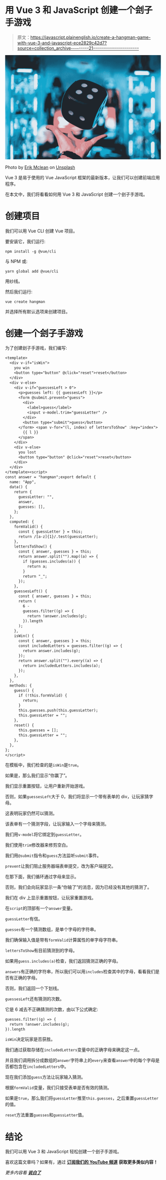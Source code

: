 # 用 Vue 3 和 JavaScript 创建一个刽子手游戏

> 原文：<https://javascript.plainenglish.io/create-a-hangman-game-with-vue-3-and-javascript-ece2829c42d7?source=collection_archive---------21----------------------->

![](img/e8fc372145124fd38fd059741b83023c.png)

Photo by [Erik Mclean](https://unsplash.com/@introspectivedsgn?utm_source=medium&utm_medium=referral) on [Unsplash](https://unsplash.com?utm_source=medium&utm_medium=referral)

Vue 3 是易于使用的 Vue JavaScript 框架的最新版本，让我们可以创建前端应用程序。

在本文中，我们将看看如何用 Vue 3 和 JavaScript 创建一个刽子手游戏。

# 创建项目

我们可以用 Vue CLI 创建 Vue 项目。

要安装它，我们运行:

```
npm install -g @vue/cli
```

与 NPM 或:

```
yarn global add @vue/cli
```

用纱线。

然后我们运行:

```
vue create hangman
```

并选择所有默认选项来创建项目。

# 创建一个刽子手游戏

为了创建刽子手游戏，我们编写:

```
<template>
  <div v-if="isWin">
    you win
    <button type="button" @click="reset">reset</button>
  </div>
  <div v-else>
    <div v-if="guessesLeft > 0">
      <p>guesses left: {{ guessesLeft }}</p>
      <form @submit.prevent="guess">
        <div>
          <label>guess</label>
          <input v-model.trim="guessLetter" />
        </div>
        <button type="submit">guess</button>
      </form> <span v-for="(l, index) of lettersToShow" :key="index">
        {{ l }}
      </span>
    </div>
    <div v-else>
      you lost
      <button type="button" @click="reset">reset</button>
    </div>
  </div>
</template><script>
const answer = "hangman";export default {
  name: "App",
  data() {
    return {
      guessLetter: "",
      answer,
      guesses: [],
    };
  },
  computed: {
    formValid() {
      const { guessLetter } = this;
      return /[a-z]{1}/.test(guessLetter);
    },
    lettersToShow() {
      const { answer, guesses } = this;
      return answer.split("").map((a) => {
        if (guesses.includes(a)) {
          return a;
        }
        return "_";
      });
    },
    guessesLeft() {
      const { answer, guesses } = this;
      return (
        6 -
        guesses.filter((g) => {
          return !answer.includes(g);
        }).length
      );
    },
    isWin() {
      const { answer, guesses } = this;
      const includedLetters = guesses.filter((g) => {
        return answer.includes(g);
      });
      return answer.split("").every((a) => {
        return includedLetters.includes(a);
      });
    },
  },
  methods: {
    guess() {
      if (!this.formValid) {
        return;
      }
      this.guesses.push(this.guessLetter);
      this.guessLetter = "";
    },
    reset() {
      this.guesses = [];
      this.guessLetter = "";
    },
  },
};
</script>
```

在模板中，我们检查的是`isWin`是`true`。

如果是，那么我们显示“你赢了”。

我们显示重置按钮，让用户重新开始游戏。

否则，如果`guessesLeft`大于 0，我们将显示一个带有表单的 div，让玩家猜字母。

这表明玩家仍然可以猜测。

该表单有一个猜测字段，让玩家输入一个字母来猜测。

我们用`v-model`将它绑定到`guessLetter`。

我们使用`trim`修改器来修剪空白。

我们用`@submit`指令和`guess`方法监听`submit`事件。

`prevent`让我们阻止服务器端表单提交，改为客户端提交。

在那下面，我们循环通过字母来显示。

否则，我们会向玩家显示一条“你输了”的消息，因为已经没有其他的猜测了。

我们在 div 上显示重置按钮，让玩家重置游戏。

在`script`的顶部有一个`answer`变量。

`guessLetter`有信。

`guesses`有一个猜测数组，是单个字母的字符串。

我们确保输入值是带有`formValid`计算属性的单字母字符串。

`lettersToShow`有目前猜测到的字母。

如果用`guess.includes(a)`检查，我们返回猜测正确的字母。

`answers`有正确的字符串，所以我们可以用`includes`检查其中的字母，看看我们是否有正确的字母。

否则，我们返回一个下划线。

`guessesLeft`还有猜测的次数。

它是 6 减去不正确猜测的次数，由以下公式确定:

```
guesses.filter((g) => {
  return !answer.includes(g);
}).length
```

`isWin`决定玩家是否获胜。

我们通过获取存储在`includedLetters`变量中的正确字母来确定这一点。

并且我们调用拆分成数组的`answer`字符串上的`every`来查看`answer`中的每个字母是否都包含在`includedLetters`中。

现在我们添加`guess`方法让玩家输入猜测。

根据`formValid`变量，我们只接受表单是否有效的猜测。

如果是`true`，那么我们将`guessLetter`推至`this.guesses`，之后重置`guessLetter`的值。

`reset`方法重置`guesses`和`guessLetter`值。

# 结论

我们可以用 Vue 3 和 JavaScript 轻松创建一个刽子手游戏。

喜欢这篇文章吗？如果有，通过 [**订阅我们的 YouTube 频道**](https://www.youtube.com/channel/UCtipWUghju290NWcn8jhyAw?sub_confirmation=true) **获取更多类似内容！**

*更多内容看* [***说白了***](https://plainenglish.io/)